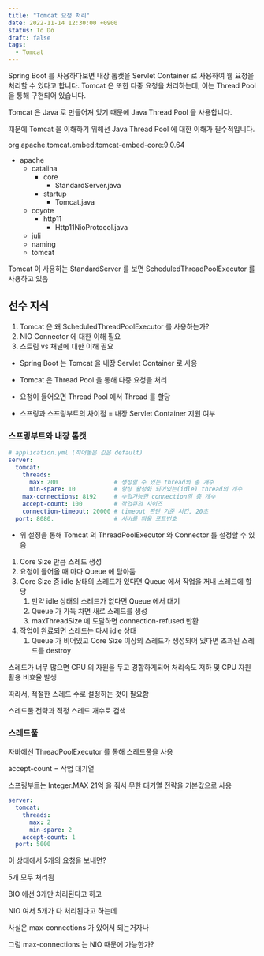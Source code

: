 ```yaml
---
title: "Tomcat 요청 처리"
date: 2022-11-14 12:30:00 +0900
status: To Do
draft: false
tags:
  - Tomcat
---
```


Spring Boot 를 사용하다보면 내장 톰캣을 Servlet Container 로 사용하여 웹 요청을 처리할 수 있다고 합니다. Tomcat 은 또한 다중 요청을 처리하는데, 이는 Thread Pool 을 통해 구현되어 있습니다.

Tomcat 은 Java 로 만들어져 있기 때문에 Java Thread Pool 을 사용합니다.

때문에 Tomcat 을 이해하기 위해선 Java Thread Pool 에 대한 이해가 필수적입니다.

org.apache.tomcat.embed:tomcat-embed-core:9.0.64

- apache
    - catalina
        - core
            - StandardServer.java
        - startup
            - Tomcat.java
    - coyote
        - http11
            - Http11NioProtocol.java
    - juli
    - naming
    - tomcat

Tomcat 이 사용하는 StandardServer 를 보면 ScheduledThreadPoolExecutor 를 사용하고 있음

## 선수 지식

1. Tomcat 은 왜 ScheduledThreadPoolExecutor 를 사용하는가?
2. NIO Connector 에 대한 이해 필요
3. 스트림 vs 채널에 대한 이해 필요

- Spring Boot 는 Tomcat 을 내장 Servlet Container 로 사용
- Tomcat 은 Thread Pool 을 통해 다중 요청을 처리
- 요청이 들어오면 Thread Pool 에서 Thread 를 할당

- 스프링과 스프링부트의 차이점 = 내장 Servlet Container 지원 여부

### 스프링부트와 내장 톰캣

```yaml
# application.yml (적어놓은 값은 default)
server:
  tomcat:
    threads:
      max: 200                # 생성할 수 있는 thread의 총 개수
      min-spare: 10           # 항상 활성화 되어있는(idle) thread의 개수
    max-connections: 8192     # 수립가능한 connection의 총 개수
    accept-count: 100         # 작업큐의 사이즈
    connection-timeout: 20000 # timeout 판단 기준 시간, 20초
  port: 8080.                 # 서버를 띄울 포트번호
```

- 위 설정을 통해 Tomcat 의 ThreadPoolExecutor 와 Connector 를 설정할 수 있음

1. Core Size 만큼 스레드 생성
2. 요청이 들어올 때 마다 Queue 에 담아둠
3. Core Size 중 idle 상태의 스레드가 있다면 Queue 에서 작업을 꺼내 스레드에 할당
    1. 만약 idle 상태의 스레드가 없다면 Queue 에서 대기
    2. Queue 가 가득 차면 새로 스레드를 생성
    3. maxThreadSize 에 도달하면 connection-refused 반환
4. 작업이 완료되면 스레드는 다시 idle 상태
    1. Queue 가 비어있고 Core Size 이상의 스레드가 생성되어 있다면 초과된 스레드를 destroy

스레드가 너무 많으면 CPU 의 자원을 두고 경합하게되어 처리속도 저하 및 CPU 자원 활용 비효율 발생

따라서, 적절한 스레드 수로 설정하는 것이 필요함

스레드풀 전략과 적정 스레드 개수로 검색

### 스레드풀

자바에선 ThreadPoolExecutor 를 통해 스레드풀을 사용

accept-count = 작업 대기열

스프링부트는 Integer.MAX 21억 을 줘서 무한 대기열 전략을 기본값으로 사용

```yaml
server:
  tomcat:
    threads:
      max: 2
      min-spare: 2
    accept-count: 1
  port: 5000
```

이 상태에서 5개의 요청을 보내면?

5개 모두 처리됨

BIO 에선 3개만 처리된다고 하고

NIO 여서 5개가 다 처리된다고 하는데

사실은 max-connections 가 있어서 되는거자나

그럼 max-connections 는 NIO 때문에 가능한가?
